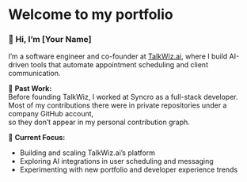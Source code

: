 # Welcome to my portfolio 

### 👋 Hi, I’m [Your Name]

I’m a software engineer and co-founder at [TalkWiz.ai](https://talkwiz.ai), where I build AI-driven tools that automate appointment scheduling and client communication.

🧠 **Past Work:**  
Before founding TalkWiz, I worked at Syncro as a full-stack developer.  
Most of my contributions there were in private repositories under a company GitHub account,  
so they don’t appear in my personal contribution graph.

🚀 **Current Focus:**  
- Building and scaling TalkWiz.ai’s platform  
- Exploring AI integrations in user scheduling and messaging  
- Experimenting with new portfolio and developer experience trends

